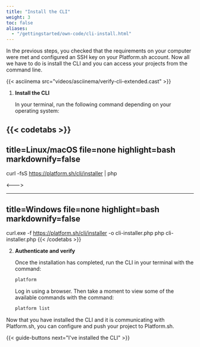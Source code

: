 ```yaml
---
title: "Install the CLI"
weight: 3
toc: false
aliases:
  - "/gettingstarted/own-code/cli-install.html"
---
```


In the previous steps, you checked that the requirements on your computer were met and configured an SSH key on your Platform.sh account. Now all we have to do is install the CLI and you can access your projects from the command line.

{{< asciinema src="videos/asciinema/verify-cli-extended.cast" >}}

1. **Install the CLI**

    In your terminal, run the following command depending on your operating system:

{{< codetabs >}}
---
title=Linux/macOS
file=none
highlight=bash
markdownify=false
---

curl -fsS https://platform.sh/cli/installer | php

<--->

---
title=Windows
file=none
highlight=bash
markdownify=false
---

curl.exe -f https://platform.sh/cli/installer -o cli-installer.php
php cli-installer.php
{{< /codetabs >}}

2. **Authenticate and verify**

   Once the installation has completed, run the CLI in your terminal with the command:

   ```bash
   platform
   ```

   Log in using a browser. Then take a moment to view some of the available commands with the command:

   ```bash
   platform list
   ```

Now that you have installed the CLI and it is communicating with Platform.sh, you can configure and push your project to Platform.sh.

{{< guide-buttons next="I've installed the CLI" >}}
